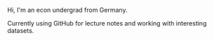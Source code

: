 Hi, I'm an econ undergrad from Germany. 

Currently using GitHub for lecture notes and working with interesting datasets.
